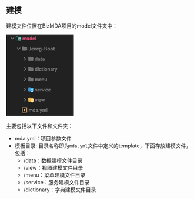## 建模

建模文件位置在BizMDA项目的model文件夹中：

 ![image](pic/readme1.jpg)

主要包括以下文件和文件夹：
* mda.yml：项目参数文件
* 模板目录: 目录名称即为`mda.yml`文件中定义的template，下面存放建模文件，包括：
  * /data：数据建模文件目录
  * /view：视图建模文件目录
  * /menu：菜单建模文件目录
  * /service：服务建模文件目录
  * /dictionary：字典建模文件目录


